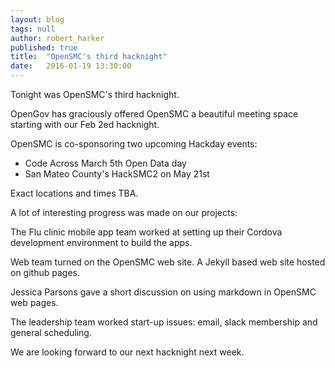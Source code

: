 ```yaml
---
layout: blog
tags: null
author: robert_harker
published: true
title:  "OpenSMC's third hacknight"
date:   2016-01-19 13:30:00
---
```


Tonight was OpenSMC's third hacknight.

OpenGov has graciously offered OpenSMC a beautiful meeting space starting with our Feb 2ed hacknight.

OpenSMC is co-sponsoring two upcoming Hackday events:

* Code Across March 5th Open Data day
* San Mateo County's HackSMC2 on May 21st

Exact locations and times TBA.

A lot of interesting progress was made on our projects:

The Flu clinic mobile app team worked at setting up their Cordova development environment to build the apps.

Web team turned on the OpenSMC web site.  A Jekyll based web site hosted on github pages.

Jessica Parsons gave a short discussion on using markdown in OpenSMC web pages.

The leadership team worked start-up issues: email, slack membership and general scheduling.

We are looking forward to our next hacknight next week.
